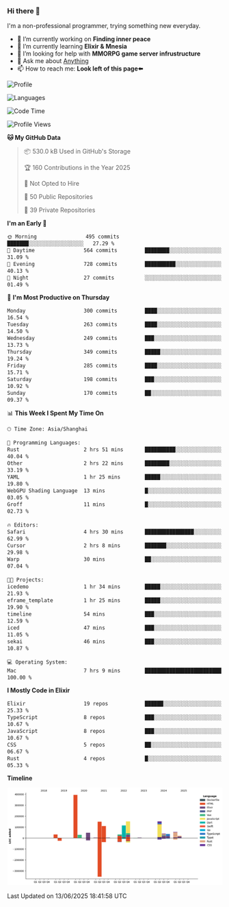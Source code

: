 ### Hi there 👋

I'm a non-professional programmer, trying something new everyday.

<!--
**dyzdyz010/dyzdyz010** is a ✨ _special_ ✨ repository because its `README.md` (this file) appears on your GitHub profile.
-->

- 🔭 I’m currently working on **Finding inner peace**
- 🌱 I’m currently learning **Elixir & Mnesia**
- 🤔 I’m looking for help with **MMORPG game server infrustructure**
- 💬 Ask me about [Anything](https://github.com/dyzdyz010/dyzdyz010/issues)
- 📫 How to reach me: **Look left of this page⬅️**

<!-- - 👯 I’m looking to collaborate on
- 😄 Pronouns: ...
- ⚡ Fun fact: ...
 -->
 
![Profile](https://github-readme-stats.vercel.app/api?username=dyzdyz010&count_private=true&show_icons=true&theme=dracula)

![Languages](https://github-readme-stats.vercel.app/api/top-langs/?username=dyzdyz010&layout=compact&theme=dracula)

<!--START_SECTION:waka-->
![Code Time](http://img.shields.io/badge/Code%20Time-2%2C027%20hrs%2013%20mins-blue)

![Profile Views](http://img.shields.io/badge/Profile%20Views-1-blue)

**🐱 My GitHub Data** 

> 📦 530.0 kB Used in GitHub's Storage 
 > 
> 🏆 160 Contributions in the Year 2025
 > 
> 🚫 Not Opted to Hire
 > 
> 📜 50 Public Repositories 
 > 
> 🔑 39 Private Repositories 
 > 
**I'm an Early 🐤** 

```text
🌞 Morning                495 commits         ███████░░░░░░░░░░░░░░░░░░   27.29 % 
🌆 Daytime                564 commits         ████████░░░░░░░░░░░░░░░░░   31.09 % 
🌃 Evening                728 commits         ██████████░░░░░░░░░░░░░░░   40.13 % 
🌙 Night                  27 commits          ░░░░░░░░░░░░░░░░░░░░░░░░░   01.49 % 
```
📅 **I'm Most Productive on Thursday** 

```text
Monday                   300 commits         ████░░░░░░░░░░░░░░░░░░░░░   16.54 % 
Tuesday                  263 commits         ████░░░░░░░░░░░░░░░░░░░░░   14.50 % 
Wednesday                249 commits         ███░░░░░░░░░░░░░░░░░░░░░░   13.73 % 
Thursday                 349 commits         █████░░░░░░░░░░░░░░░░░░░░   19.24 % 
Friday                   285 commits         ████░░░░░░░░░░░░░░░░░░░░░   15.71 % 
Saturday                 198 commits         ███░░░░░░░░░░░░░░░░░░░░░░   10.92 % 
Sunday                   170 commits         ██░░░░░░░░░░░░░░░░░░░░░░░   09.37 % 
```


📊 **This Week I Spent My Time On** 

```text
🕑︎ Time Zone: Asia/Shanghai

💬 Programming Languages: 
Rust                     2 hrs 51 mins       ██████████░░░░░░░░░░░░░░░   40.04 % 
Other                    2 hrs 22 mins       ████████░░░░░░░░░░░░░░░░░   33.19 % 
YAML                     1 hr 25 mins        █████░░░░░░░░░░░░░░░░░░░░   19.80 % 
WebGPU Shading Language  13 mins             █░░░░░░░░░░░░░░░░░░░░░░░░   03.05 % 
Groff                    11 mins             █░░░░░░░░░░░░░░░░░░░░░░░░   02.73 % 

🔥 Editors: 
Safari                   4 hrs 30 mins       ████████████████░░░░░░░░░   62.99 % 
Cursor                   2 hrs 8 mins        ███████░░░░░░░░░░░░░░░░░░   29.98 % 
Warp                     30 mins             ██░░░░░░░░░░░░░░░░░░░░░░░   07.04 % 

🐱‍💻 Projects: 
icedemo                  1 hr 34 mins        █████░░░░░░░░░░░░░░░░░░░░   21.93 % 
eframe_template          1 hr 25 mins        █████░░░░░░░░░░░░░░░░░░░░   19.90 % 
timeline                 54 mins             ███░░░░░░░░░░░░░░░░░░░░░░   12.59 % 
iced                     47 mins             ███░░░░░░░░░░░░░░░░░░░░░░   11.05 % 
sekai                    46 mins             ███░░░░░░░░░░░░░░░░░░░░░░   10.87 % 

💻 Operating System: 
Mac                      7 hrs 9 mins        █████████████████████████   100.00 % 
```

**I Mostly Code in Elixir** 

```text
Elixir                   19 repos            ██████░░░░░░░░░░░░░░░░░░░   25.33 % 
TypeScript               8 repos             ███░░░░░░░░░░░░░░░░░░░░░░   10.67 % 
JavaScript               8 repos             ███░░░░░░░░░░░░░░░░░░░░░░   10.67 % 
CSS                      5 repos             ██░░░░░░░░░░░░░░░░░░░░░░░   06.67 % 
Rust                     4 repos             █░░░░░░░░░░░░░░░░░░░░░░░░   05.33 % 
```



**Timeline**

![Lines of Code chart](https://raw.githubusercontent.com/dyzdyz010/dyzdyz010/master/assets/bar_graph.png)


 Last Updated on 13/06/2025 18:41:58 UTC
<!--END_SECTION:waka-->
